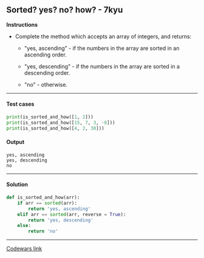 ## Sorted? yes? no? how? - 7kyu

**Instructions**

- Complete the method which accepts an array of integers, and returns:

    - "yes, ascending" - if the numbers in the array are sorted in an ascending order.

    - "yes, descending" - if the numbers in the array are sorted in a descending order.

    - "no" - otherwise.

---

#### Test cases

```python
print(is_sorted_and_how([1, 2]))
print(is_sorted_and_how([15, 7, 3, -8]))
print(is_sorted_and_how([4, 2, 30]))
```

#### Output
```
yes, ascending
yes, descending
no
```

---

#### Solution

```python
def is_sorted_and_how(arr):
    if arr == sorted(arr):
        return 'yes, ascending'
    elif arr == sorted(arr, reverse = True):
        return 'yes, descending'
    else:
        return 'no'
```

---

[Codewars link](https://www.codewars.com/kata/580a4734d6df748060000045)

